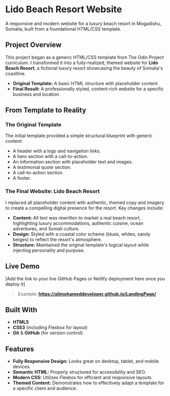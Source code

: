 # Lido Beach Resort Website

A responsive and modern website for a luxury beach resort in Mogadishu, Somalia, built from a foundational HTML/CSS template.

## Project Overview

This project began as a generic HTML/CSS template from The Odin Project curriculum. I transformed it into a fully-realized, themed website for **Lido Beach Resort**, a fictional luxury resort showcasing the beauty of Somalia's coastline.

- **Original Template:** A basic HTML structure with placeholder content.
- **Final Result:** A professionally styled, content-rich website for a specific business and location.

## From Template to Reality

### The Original Template
The initial template provided a simple structural blueprint with generic content:
- A header with a logo and navigation links.
- A hero section with a call-to-action.
- An information section with placeholder text and images.
- A testimonial quote section.
- A call-to-action section.
- A footer.

### The Final Website: Lido Beach Resort
I replaced all placeholder content with authentic, themed copy and imagery to create a compelling digital presence for the resort. Key changes include:

- **Content:** All text was rewritten to market a real beach resort, highlighting luxury accommodations, authentic cuisine, ocean adventures, and Somali culture.
- **Design:** Styled with a coastal color scheme (blues, whites, sandy beiges) to reflect the resort's atmosphere.
- **Structure:** Maintained the original template's logical layout while injecting personality and purpose.

## Live Demo

[Add the link to your live GitHub Pages or Netlify deployment here once you deploy it]
> Example: **https://alimohameddeveloper.github.io/LandingPage/**

## Built With

- **HTML5**
- **CSS3** (including Flexbox for layout)
- **Git** & **GitHub** (for version control)

## Features

- **Fully Responsive Design:** Looks great on desktop, tablet, and mobile devices.
- **Semantic HTML:** Properly structured for accessibility and SEO.
- **Modern CSS:** Utilizes Flexbox for efficient and responsive layouts.
- **Themed Content:** Demonstrates how to effectively adapt a template for a specific client and audience.


